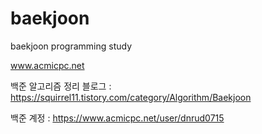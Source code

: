 # baekjoon
baekjoon programming study

www.acmicpc.net



백준 알고리즘 정리 블로그 : https://squirrel11.tistory.com/category/Algorithm/Baekjoon

백준 계정 : https://www.acmicpc.net/user/dnrud0715
